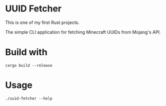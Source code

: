 # UUID Fetcher

This is one of my first Rust projects.

The simple CLI application for fetching Minecraft UUIDs from Mojang's API.

# Build with
`cargo build --release`

# Usage
`./uuid-fetcher --help`